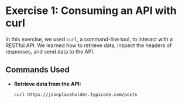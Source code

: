 # Exercise 1: Consuming an API with curl

In this exercise, we used `curl`, a command-line tool, to interact with a RESTful API. We learned how to retrieve data, inspect the headers of responses, and send data to the API.

## Commands Used

- **Retrieve data from the API:**
  ```bash
  curl https://jsonplaceholder.typicode.com/posts
